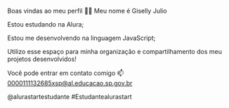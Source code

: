 Boas vindas ao meu perfil 💙💙
Meu nome é Giselly Julio

Estou estudando na Alura;

Estou me desenvolvendo na linguagem JavaScript;

Utilizo esse espaço para minha organização e compartilhamento dos meu projetos desenvolvidos!

Você pode entrar em contato comigo 📫
0000111132685xsp@al.educacao.sp.gov.br

@alurastartestudante #Estudantealurastart
